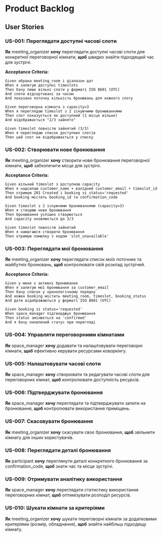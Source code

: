 # Product Backlog

## User Stories

### US-001: Переглядати доступні часові слоти

**Як** meeting_organizer **хочу** переглядати доступні часові слоти для конкретної переговорної кімнати, **щоб** швидко знайти підходящий час для зустрічі.

**Acceptance Criteria:**

```gherkin
Given обрана meeting_room і діапазон дат
When я запитую доступні timeslots
Then бачу лише вільні слоти у форматі ISO 8601 (UTC)
And слоти відсортовані за часом
And показано поточну кількість бронювань для кожного слоту

Given переговорна кімната з capacity=3
When я переглядаю timeslot з 2 існуючими бронюваннями
Then слот показується як доступний (1 місце вільне)
And відображається "2/3 зайнято"

Given timeslot повністю зайнятий (3/3)
When я переглядаю список доступних слотів
Then цей слот не відображається у списку
```

### US-002: Створювати нове бронювання

**Як** meeting_organizer **хочу** створити нове бронювання переговорної кімнати, **щоб** забезпечити місце для зустрічі.

**Acceptance Criteria:**

```gherkin
Given вільний timeslot з доступною capacity
When я надсилаю customer_name + валідний customer_email + timeslot_id
Then отримую 201 Created і booking зі status='requested'
And booking містить booking_id та confirmation_code

Given timeslot з 2 існуючими бронюваннями (capacity=3)
When я створюю нове бронювання
Then бронювання успішно створюється
And capacity оновлюється до 3/3

Given timeslot повністю зайнятий
When я намагаюся створити бронювання
Then отримую помилку з кодом 'slot_unavailable'
```

### US-003: Переглядати мої бронювання

**Як** meeting_organizer **хочу** переглядати список моїх поточних та майбутніх бронювань, **щоб** контролювати свій розклад зустрічей.

**Acceptance Criteria:**

```gherkin
Given у мене є активні бронювання
When я запитую мої бронювання за customer_email
Then бачу список у хронологічному порядку
And кожен booking містить meeting_room, timeslot, booking_status
And дати відображаються у форматі ISO 8601 (UTC)

Given booking зі status='requested'
When space_manager підтверджує бронювання
Then status змінюється на 'confirmed'
And я бачу оновлений статус при перегляді
```

### US-004: Управляти переговорними кімнатами

**Як** space_manager **хочу** додавати та налаштовувати переговорні кімнати, **щоб** ефективно керувати ресурсами коворкінгу.

### US-005: Налаштовувати часові слоти

**Як** space_manager **хочу** створювати та редагувати часові слоти для переговорних кімнат, **щоб** контролювати доступність ресурсів.

### US-006: Підтверджувати бронювання

**Як** space_manager **хочу** переглядати та підтверджувати запити на бронювання, **щоб** контролювати використання приміщень.

### US-007: Скасовувати бронювання

**Як** meeting_organizer **хочу** скасувати своє бронювання, **щоб** звільнити кімнату для інших користувачів.

### US-008: Переглядати деталі бронювання

**Як** participant **хочу** переглянути деталі конкретного бронювання за confirmation_code, **щоб** знати час та місце зустрічі.

### US-009: Отримувати аналітику використання

**Як** space_manager **хочу** переглядати статистику використання переговорних кімнат, **щоб** оптимізувати розподіл ресурсів.

### US-010: Шукати кімнати за критеріями

**Як** meeting_organizer **хочу** шукати переговорні кімнати за додатковими критеріями (розмір, обладнання), **щоб** знайти найбільш підходящу кімнату.
